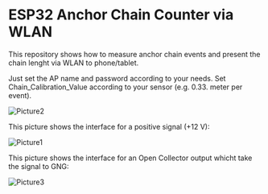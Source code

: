 # ESP32 Anchor Chain Counter via WLAN

This repository shows how to measure anchor chain events and present the chain lenght via WLAN to phone/tablet.

Just set the AP name and password according to your needs. 
Set Chain_Calibration_Value according to your sensor (e.g. 0.33. meter per event).

![Picture2](https://github.com/AK-Homberger/ESP32_ChainCounter_WLAN/blob/master/IMG_1250.PNG)


This picture shows the interface for a positive signal (+12 V):

![Picture1](https://github.com/AK-Homberger/ESP32_ChainCounter_WLAN/blob/master/ESP32ChainCounterWLAN.png)

This picture shows the interface for an Open Collector output whicht take the signal to GNG:

![Picture3](https://github.com/AK-Homberger/ESP32_ChainCounter_WLAN/blob/master/ESP32ChainCounterWLAN_OC.png)


